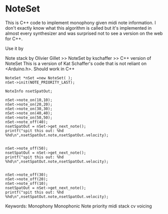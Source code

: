 # NoteSet

This is C++ code to implement monophony given midi note information.  I don't exactly know what this algorithm is called but it's implemented in almost every synthesizer and was surprised not to see a version on the web for C++. 

Use it by

Note stack by Olivier Gillet >> NoteSet by kschaffer >> C++ version of NoteSet
This is a version of Kat Schaffer's code that is not reliant on <Arduino.h>.  Should work in C++
```
NoteSet *nSet =new NoteSet( );
nSet->init(NOTE_PRIORITY_LAST);

NoteInfo nsetSpatOut;

nSet->note_on(10,10);
nSet->note_on(20,20);
nSet->note_on(30,30);
nSet->note_on(40,40);
nSet->note_on(50,50);
nSet->note_off(40);
nsetSpatOut = nSet->get_next_note();
printf("spit this out: %hd %hd\n",nsetSpatOut.note,nsetSpatOut.velocity);


nSet->note_off(50);
nsetSpatOut = nSet->get_next_note();
printf("spit this out: %hd %hd\n",nsetSpatOut.note,nsetSpatOut.velocity);


nSet->note_off(30);
nSet->note_off(20);
nSet->note_off(10);
nsetSpatOut = nSet->get_next_note();
printf("spit this out: %hd %hd\n",nsetSpatOut.note,nsetSpatOut.velocity);
``` 
    


Keywords:
Monophony Monophonic Note priority midi stack cv voicing
